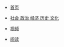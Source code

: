 <!--_sidebar.md-->

* [首页](/)

* [社会 政治 经济 历史 文化](/1/1.md)

* [视频](/note/note.md)

* [阅读](/read/read.md)
